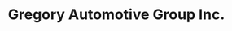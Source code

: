 ---
title: "Gregory Automotive Group Inc."
url: /new-castle/gregory-automotive-group-inc/
shop: car
---